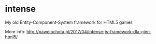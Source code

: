 # intense
My old Entity-Component-System framework for HTML5 games

More info: http://pawelochota.pl/2017/04/intense-js-framework-dla-gier-html5/
